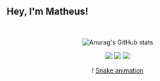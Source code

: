 ## Hey, I'm Matheus!
<div align="center">
 
<div style="display: inline_block"><br>

</div>
  
  ![Anurag's GitHub stats](https://github-readme-stats.vercel.app/api?username=anuraghazra&show=reviews,discussions_started,discussions_answered,prs_merged,prs_merged_percentage)

 
<div> 
 
  <a href="https://instagram.com/matheusthimoty" target="_blank"><img src="https://img.shields.io/badge/-Instagram-%23E4405F?style=for-the-badge&logo=instagram&logoColor=white" target="_blank"></a>
 	<a href="https://www.twitch.tv/matheusthimoty_" target="_blank"><img src="https://img.shields.io/badge/Twitch-9146FF?style=for-the-badge&logo=twitch&logoColor=white" target="_blank"></a>
 <a href="https://discord.gg/aKA5yhWJrd" target="_blank"><img src="https://img.shields.io/badge/Discord-7289DA?style=for-the-badge&logo=discord&logoColor=white" target="_blank"></a> 
  
  ! [Snake animation](https://github.com/rafaballerini/rafaballerini/blob/output/github-contribution-grid-snake.svg)
 
</div>
